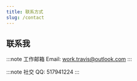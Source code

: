 ```yaml
---
title: 联系方式
slug: /contact
---
```


## 联系我

:::note 工作邮箱
Email: work.travis@outlook.com
:::

:::note 社交
QQ: 517941224
:::
